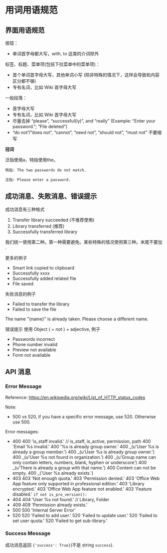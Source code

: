 # 用词用语规范

## 界面用语规范

按钮：

* 单词首字母都大写，with, to 这类的介词除外

标签、标题、菜单项(包括下拉菜单中的菜单项)：

* 首个单词首字母大写，其他单词小写 (除非特殊的情况下，这样会导致和内容区分都不够)
* 专有名词，比如 Wiki 首字母大写

一般段落：

* 首字母大写
* 专有名词，比如 Wiki 首字母大写
* 尽量去掉 “please”, “successful(ly)”, and “really” (Example: “Enter your password.”; “File deleted”)
* “do not”/”does not”, “cannot”, “need not”, “should not”, “must not” 不要缩写

**冠词**

泛指使用a，特指使用the。

```
特指: The two passwords do not match.

泛指: Please enter a password.

```

## 成功消息、失败消息、错误提示

成功消息有三种格式

1. Transfer library succeeded (不推荐使用)
2. Library transferred (推荐)
3. Successfully transferred library

我们统一使用第二种。第一种需要避免。某些特殊的情况使用第三种。末尾不要加 .

更多的例子

* Smart link copied to clipboard
* Successfully xxxx
* Successfully added related file
* File saved

失败消息的例子

* Failed to transfer the library
* Failed to save the file

The name "{name}" is already taken. Please choose a different name.

错误提示 使用 Object ( + not ) + adjective, 例子

* Passwords incorrect
* Phone number invalid
* Preview not available
* Form not available

## API 消息

### Error Message

Reference: <https://en.wikipedia.org/wiki/List_of_HTTP_status_codes>

Note:

* 500 vs 520, if you have a specific error message, use 520. Otherwise use 500.

Error messages:

* 400
  400 'is_staff invalid.' // is_staff, is_active, permission, path
  400 'Email %s invalid.'
  400 '%s is already group owner.'
  400 _(u'User %s is already a group member.')
  400 _(u'User %s is already group owner.')
  400 _(u'User %s not found in organization.')
  400 \_(u'Group name can only contain letters, numbers, blank, hyphen or underscore')
  400 \_(u'There is already a group with that name.')
  400 Content can not be empty.
  400 \_('User %s already exists.')
* 403
  403 'Not enough quota.'
  403 'Permission denied.'
  403 'Office Web App feature only supported in professional edition.'
  403 'Library encrypted.'
  403 'Office Web App feature not enabled.'
  403 'Feature disabled.' `if not is_pro_version():`
* 404
  404 'User %s not found.'  // Library, Folder
* 409
  409 'Permission already exists.'
* 500
  500 'Internal Server Error'
* 520
  520 'Failed to add user.'
  520 'Failed to update user.'
  520 'Failed to set user quota.'
  520 'Failed to get sub-library.'

### Success Message

成功消息返回 `{'success': True}`(不是 string `success`).
